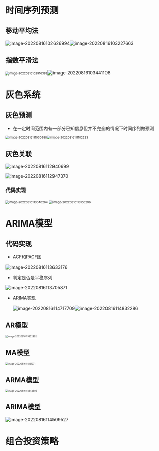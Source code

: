# 时间序列预测

## 移动平均法

![image-20220816102626994](笔记图片/image-20220816102626994.png)![image-20220816103227663](笔记图片/image-20220816103227663.png)

## 指数平滑法

<img src="笔记图片/image-20220816102916382.png" alt="image-20220816102916382" style="zoom:67%;" />![image-20220816103441108](笔记图片/image-20220816103441108.png)

# 灰色系统  

## 灰色预测

* 在一定时间范围内有一部分已知信息但并不完全的情况下时间序列做预测

<img src="笔记图片/image-20220816111030988.png" alt="image-20220816111030988" style="zoom:67%;" /><img src="笔记图片/image-20220816111102233.png" alt="image-20220816111102233" style="zoom:67%;" />

## 灰色关联

![image-20220816112940699](笔记图片/image-20220816112940699.png)

![image-20220816112947370](笔记图片/image-20220816112947370.png)

### 代码实现

<img src="笔记图片/image-20220816113040264.png" alt="image-20220816113040264" style="zoom:67%;" />

<img src="笔记图片/image-20220816113150296.png" alt="image-20220816113150296" style="zoom:67%;" />

# ARIMA模型

## 代码实现

* ACF和PACF图

![image-20220816113633176](笔记图片/image-20220816113633176.png)

* 判定是否是平稳序列

![image-20220816113705871](笔记图片/image-20220816113705871.png)

* ARIMA实现

  ![image-20220816114717709](笔记图片/image-20220816114717709.png)![image-20220816114832286](笔记图片/image-20220816114832286.png)

## AR模型

<img src="笔记图片/image-20220816113852992.png" alt="image-20220816113852992" style="zoom: 50%;" />

## MA模型

<img src="笔记图片/image-20220816114121071.png" alt="image-20220816114121071" style="zoom:50%;" />

## ARMA模型

<img src="笔记图片/image-20220816114344505.png" alt="image-20220816114344505" style="zoom:50%;" />

## ARIMA模型

![image-20220816114509527](笔记图片/image-20220816114509527.png)

# 组合投资策略

